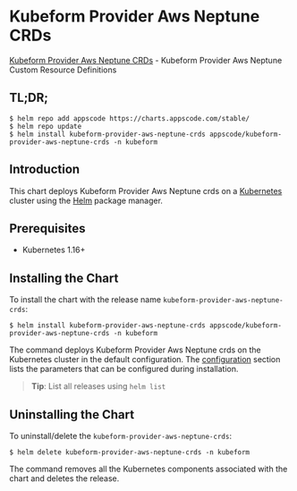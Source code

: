# Kubeform Provider Aws Neptune CRDs

[Kubeform Provider Aws Neptune CRDs](https://github.com/kubeform) - Kubeform Provider Aws Neptune Custom Resource Definitions

## TL;DR;

```console
$ helm repo add appscode https://charts.appscode.com/stable/
$ helm repo update
$ helm install kubeform-provider-aws-neptune-crds appscode/kubeform-provider-aws-neptune-crds -n kubeform
```

## Introduction

This chart deploys Kubeform Provider Aws Neptune crds on a [Kubernetes](http://kubernetes.io) cluster using the [Helm](https://helm.sh) package manager.

## Prerequisites

- Kubernetes 1.16+

## Installing the Chart

To install the chart with the release name `kubeform-provider-aws-neptune-crds`:

```console
$ helm install kubeform-provider-aws-neptune-crds appscode/kubeform-provider-aws-neptune-crds -n kubeform
```

The command deploys Kubeform Provider Aws Neptune crds on the Kubernetes cluster in the default configuration. The [configuration](#configuration) section lists the parameters that can be configured during installation.

> **Tip**: List all releases using `helm list`

## Uninstalling the Chart

To uninstall/delete the `kubeform-provider-aws-neptune-crds`:

```console
$ helm delete kubeform-provider-aws-neptune-crds -n kubeform
```

The command removes all the Kubernetes components associated with the chart and deletes the release.


